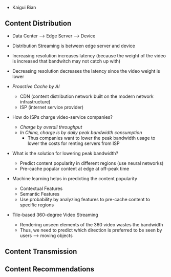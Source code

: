 - Kaigui Bian

## Content Distribution

- Data Center --> Edge Server --> Device
- Distribution Streaming is between edge server and device

- Increasing resolution increases latency (because the weight of the video is increased that bandwitch may not catch up with)
- Decreasing resolution decreases the latency since the video weight is lower

- *Proactive Cache by AI*
	- CDN (content distribution network built on the modern network infrastructure)
	- ISP (internet service provider)

- How do ISPs charge video-service companies?
	- *Charge by overall throughput*
	- *In China, charge is by daily peak bandwidth consumption*
		- Thus companies want to lower the peak bandwidth usage to lower the costs for renting servers from ISP

- What is the solution for lowering peak bandwidth?
	- Predict content popularity in different regions (use neural networks)
	- Pre-cache popular content at edge at off-peak time

- Machine learning helps in predicting the content popularity
	- Contextual Features
	- Semantic Features
	- Use probability by analyzing features to pre-cache content to specific regions

- Tile-based 360-degree Video Streaming
	- Rendering unseen elements of the 360 video wastes the bandwidth
	- Thus, we need to predict which direction is preferred to be seen by users --> moving objects
## Content Transmission

## Content Recommendations